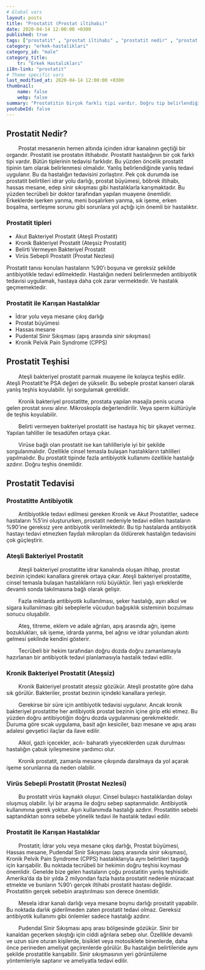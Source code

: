```yaml
---
# Global vars
layout: posts
title: "Prostatit (Prostat iltihabı)"
date: 2020-04-14 12:00:00 +0300
published: true
tags: ["prostatit" , "prostat iltihabı" , "prostatit nedir" , "prostat iltihabı nedir" , "prostatit nedeni" , "prostatit sebebi" , "prostatit tipi" , "prostatitle karışan hastalıklar" , "prostatit teşhisi" , "prostatit tedavisi" , "prostatit antibiyotik" , "ateşli bakteriyel prostatit" , "kronik bakteriyel prostatit" , "ateşsiz prostatit" , "prostat nezlesi" , "prostatit çözüm" , "kronik prostatit" , "tekrarlayan prostatit" , "geçmeyen prostatit" , "prostatit ilaç"]
category: "erkek-hastaliklari"
category_id: "male"
category_title:
    tr: "Erkek Hastalıkları"
i18n-link: "prostatit"
# Theme specific vars
last_modified_at: 2020-04-14 12:00:00 +0300
thumbnail:
    name: false
    webp: false
summary: "Prostatitin birçok farklı tipi vardır. Doğru tip belirlendiğinde tedavi daha kolaydır. Hastaların büyük çoğunluğunda yanlış antibiyotik tedavisi hastalığı kronikleştirmektedir. Hastalığın tedavisini güçleştirir. Doğru tedavi için tecrübeli bir hekimin tedavi planlamasını yapması gereklidir."
youtubeId: false
---
```


## Prostatit Nedir?

&nbsp;&nbsp;&nbsp;&nbsp;&nbsp;&nbsp;&nbsp;&nbsp;Prostat mesanenin hemen altında içinden idrar kanalının geçtiği bir organdır. Prostatit ise prostatın iltihabıdır. Prostatit hastalığının bir çok farklı tipi vardır. Bütün tiplerinin tedavisi farklıdır. Bu yüzden öncelik prostatit tipinin tam olarak belirlenmesi olmalıdır. Yanlış belirlendiğinde yanlış tedavi uygulanır. Bu da hastalığın tedavisini zorlaştırır. Pek çok durumda ise prostatit belirtileri idrar yolu darlığı, prostat büyümesi, böbrek iltihabı, hassas mesane, edep sinir sıkışması gibi hastalıklarla karışmaktadır. Bu yüzden tecrübeli bir doktor tarafından yapılan muayene önemlidir. Erkeklerde işerken yanma, meni boşalırken yanma, sık işeme, erken boşalma, sertleşme sorunu gibi sorunlara yol açtığı için önemli bir hastalıktır.

### Prostatit tipleri

- Akut Bakteriyel Prostatit  (Ateşli Prostatit)
- Kronik Bakteriyel Prostatit (Ateşsiz Prostatit)
- Belirti Vermeyen Bakteriyel Prostatit
- Virüs Sebepli Prostatit (Prostat Nezlesi)

Prostatit tanısı konulan hastaların %90’ı boşuna ve gereksiz şekilde antibiyotikle tedavi edilmektedir. Hastalığın nedeni belirlenmeden antibiyotik tedavisi uygulamak, hastaya daha çok zarar vermektedir. Ve hastalık geçmemektedir.


### Prostatit ile Karışan Hastalıklar

-	İdrar yolu veya mesane çıkış darlığı
-	Prostat büyümesi
-	Hassas mesane
-	Pudental Sinir Sıkışması (apış arasında sinir sıkışması)
-	Kronik Pelvik Pain Syndrome (CPPS)

## Prostatit Teşhisi

&nbsp;&nbsp;&nbsp;&nbsp;&nbsp;&nbsp;&nbsp;&nbsp;Ateşli bakteriyel prostatit parmak muayene ile kolayca teşhis edilir. Ateşli Prostatit’te PSA değeri de yükselir. Bu sebeple prostat kanseri olarak yanlış teşhis koyulabilir. İyi sorgulamak gereklidir.

&nbsp;&nbsp;&nbsp;&nbsp;&nbsp;&nbsp;&nbsp;&nbsp;Kronik bakteriyel prostatitte, prostata yapılan masajla penis ucuna gelen prostat sıvısı alınır. Mikroskopla değerlendirilir. Veya sperm kültürüyle de teşhis koyulabilir.

&nbsp;&nbsp;&nbsp;&nbsp;&nbsp;&nbsp;&nbsp;&nbsp;Belirti vermeyen bakteriyel prostatit ise hastaya hiç bir şikayet vermez. Yapılan tahliller ile tesadüfen ortaya çıkar.

&nbsp;&nbsp;&nbsp;&nbsp;&nbsp;&nbsp;&nbsp;&nbsp;Virüse bağlı olan prostatit ise kan tahlilleriyle iyi bir şekilde sorgulanmalıdır. Özellikle cinsel temasla bulaşan hastalıkların tahlilleri yapılmalıdır. Bu prostatit tipinde fazla antibiyotik kullanımı özellikle hastalığı azdırır. Doğru teşhis önemlidir.

## Prostatit Tedavisi


### Prostatitte Antibiyotik
&nbsp;&nbsp;&nbsp;&nbsp;&nbsp;&nbsp;&nbsp;&nbsp;Antibiyotikle tedavi edilmesi gereken Kronik ve Akut Prostatitler, sadece hastaların %5’ini oluştururken, prostatit nedeniyle tedavi edilen hastaların %90’ine gereksiz yere antibiyotik verilmektedir. Bu tip hastalarda antibiyotik hastayı tedavi etmezken faydalı mikropları da öldürerek hastalığın tedavisini çok güçleştirir.


### Ateşli Bakteriyel Prostatit
&nbsp;&nbsp;&nbsp;&nbsp;&nbsp;&nbsp;&nbsp;&nbsp;Ateşli bakteriyel prostatitte idrar kanalında oluşan iltihap, prostat bezinin içindeki kanallara girerek ortaya çıkar. Ateşli bakteriyel prostatitte, cinsel temasla bulaşan hastalıkların rolü büyüktür. İleri yaşlı erkeklerde devamlı sonda takılmasına bağlı olarak gelişir.

&nbsp;&nbsp;&nbsp;&nbsp;&nbsp;&nbsp;&nbsp;&nbsp;Fazla miktarda antibiyotik kullanılması, şeker hastalığı, aşırı alkol ve sigara kullanılması gibi sebeplerle vücudun bağışıklık sisteminin bozulması sonucu oluşabilir.

&nbsp;&nbsp;&nbsp;&nbsp;&nbsp;&nbsp;&nbsp;&nbsp;Ateş, titreme, eklem ve adale ağrıları, apış arasında ağrı, işeme bozuklukları, sık işeme, idrarda yanma, bel ağrısı ve idrar yolundan akıntı gelmesi şeklinde kendini gösterir.

&nbsp;&nbsp;&nbsp;&nbsp;&nbsp;&nbsp;&nbsp;&nbsp;Tecrübeli bir hekim tarafından doğru dozda doğru zamanlamayla hazırlanan bir antibiyotik tedavi planlamasıyla hastalık tedavi edilir.


### Kronik Bakteriyel Prostatit (Ateşsiz)
&nbsp;&nbsp;&nbsp;&nbsp;&nbsp;&nbsp;&nbsp;&nbsp;Kronik Bakteriyel prostatit ateşsiz gözükür. Ateşli prostatite göre daha sık görülür. Bakteriler, prostat bezinin içindeki kanallara yerleşir.

&nbsp;&nbsp;&nbsp;&nbsp;&nbsp;&nbsp;&nbsp;&nbsp;Gerekirse bir süre için antibiyotik tedavisi uygulanır. Ancak kronik bakteriyel prostatitte her antibiyotik prostat bezinin içine girip etki etmez. Bu yüzden doğru antibiyotiğin doğru dozda uygulanması gerekmektedir. Duruma göre sıcak uygulama, basit ağrı kesiciler, bazı mesane ve apış arası adalesi gevşetici ilaçlar da ilave edilir.

&nbsp;&nbsp;&nbsp;&nbsp;&nbsp;&nbsp;&nbsp;&nbsp;Alkol, gazlı içecekler, acılı- baharatlı yiyeceklerden uzak durulması hastalığın çabuk iyileşmesine yardımcı olur.

&nbsp;&nbsp;&nbsp;&nbsp;&nbsp;&nbsp;&nbsp;&nbsp;Kronik prostatit, zamanla mesane çıkışında daralmaya da yol açarak işeme sorunlarına da neden olabilir.

### Virüs Sebepli Prostatit (Prostat Nezlesi)
&nbsp;&nbsp;&nbsp;&nbsp;&nbsp;&nbsp;&nbsp;&nbsp;Bu prostatit virüs kaynaklı oluşur. Cinsel bulaşıcı hastalıklardan dolayı oluşmuş olabilir. İyi bir araşma ile doğru sebep saptanmalıdır. Antibiyotik kullanımına gerek yoktur. Aşırı kullanımıda hastalığı azdırır. Prostatitin sebebi saptandıktan sonra sebebe yönelik tedavi ile hastalık tedavi edilir.

### Prostatit ile Karışan Hastalıklar
&nbsp;&nbsp;&nbsp;&nbsp;&nbsp;&nbsp;&nbsp;&nbsp;Prostatit; İdrar yolu veya mesane çıkış darlığı, Prostat büyümesi, Hassas mesane, Pudendal Sinir Sıkışması (apış arasında sinir sıkışması), Kronik Pelvik Pain Syndrome (CPPS) hastalıklarıyla aynı belirtileri taşıdığı için karışabilir. Bu noktada tecrübeli bir hekimin doğru teşhisi koyması önemlidir. Genelde bize gelen hastaların çoğu prostatitin yanlış teşhisidir. Amerika’da da bir yılda 2 milyondan fazla hasta prostatit nedenle müracaat etmekte ve bunların %90’ı gerçek iltihabi prostatit hastası değildir. Prostatitin gerçek sebebin araştırılması son derece önemlidir.

&nbsp;&nbsp;&nbsp;&nbsp;&nbsp;&nbsp;&nbsp;&nbsp;Mesela idrar kanalı darlığı veya mesane boynu darlığı prostatit yapabilir. Bu noktada darlık giderilmeden zaten prostatit tedavi olmaz. Gereksiz antibiyotik kullanımı gibi önlemler sadece hastalığı azdırır.

&nbsp;&nbsp;&nbsp;&nbsp;&nbsp;&nbsp;&nbsp;&nbsp;Pudendal Sinir Sıkışması apış arası bölgesinde gözükür. Sinir bir kanaldan geçerken sıkıştığı için ciddi ağrılara sebep olur. Özellikle devamlı ve uzun süre oturan kişilerde, bisiklet veya motosiklete binenlerde, daha önce perineden ameliyat geçirenlerde görülür. Bu hastalığın belirtileride aynı şekilde prostatitle karışabilir. Sinir sıkışmasının yeri görüntüleme yöntemleriyle saptanır ve ameliyatla tedavi edilir.
